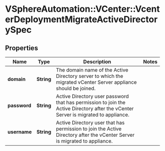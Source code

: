 # VSphereAutomation::VCenter::VcenterDeploymentMigrateActiveDirectorySpec

## Properties
Name | Type | Description | Notes
------------ | ------------- | ------------- | -------------
**domain** | **String** | The domain name of the Active Directory server to which the migrated vCenter Server appliance should be joined. | 
**password** | **String** | Active Directory user password that has permission to join the Active Directory after the vCenter Server is migrated to appliance. | 
**username** | **String** | Active Directory user that has permission to join the Active Directory after the vCenter Server is migrated to appliance. | 


